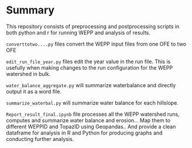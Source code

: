 # Summary

This repository consists of preprocessing and postprocessing scripts in both python and r for running WEPP and analysis of results.

```converttotwo....py``` files convert the WEPP input files from one OFE to two OFE

```edit_run_file_year.py``` files edit the year value in the run file. This is usefully when making changes to the run configuration for the WEPP watershed in bulk.

```water_balance_aggregate.py``` will summarize waterbalance and directly output it as a word file.

```summarize_waterbal.py``` will summarize water balance for each hillslope. 

```Report_result_final.ipynb``` file processes all the WEPP watershed runs, computes and summarize water balance and erosion... Map them to different WEPPID and TopazID using Geopandas.. And provide a clean dataframe for analysis in R and Python for producing graphs and conducting further analysis.
